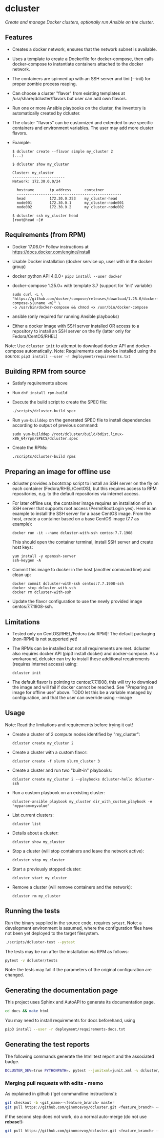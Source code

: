 # dcluster

*Create and manage Docker clusters, optionally run Ansible on the cluster.*

## Features

* Creates a docker network, ensures that the network subnet is available.
* Uses a template to create a Dockerfile for docker-compose, then calls docker-compose to instantiate containers attached to the docker network.
* The containers are spinned up with an SSH server and tini (--init) for proper zombie process reaping.
* Can choose a cluster "flavor" from existing templates at /usr/share/dcluster/flavors but user can add own flavors.
* Run one or more Ansible playbooks on the cluster, the inventory is automatically created by dcluster.
* The cluster "flavors" can be customized and extended to use specific containers and environment variables. The user may add more cluster flavors.
* Example:

  ```
  $ dcluster create --flavor simple my_cluster 2
  (...)

  $ dcluster show my_cluster

  Cluster: my_cluster
  ------------------------
  Network: 172.30.0.0/24
  
    hostname       ip_address      container
    ------------------------------------------------
    head           172.30.0.253    my_cluster-head
    node001        172.30.0.1      my_cluster-node001
    node002        172.30.0.2      my_cluster-node002

  $ dcluster ssh my_cluster head
  [root@head ~]#
  ```

## Requirements (from RPM)

* Docker 17.06.0+
  Follow instructions at https://docs.docker.com/engine/install

* Usable Docker installation (docker service up, user with in the docker group) 

* docker python API 4.0.0+
  ```pip3 install --user docker```

* docker-compose 1.25.0+ with template 3.7 (support for 'init' variable)

  ```
  sudo curl -L \
  "https://github.com/docker/compose/releases/download/1.25.0/docker-compose-$(uname -m)" \
  -o /usr/bin/docker-compose && chmod +x /usr/bin/docker-compose
  ```

* ansible (only required for running Ansible playbooks)

* Either a docker image with SSH server installed OR access to a repository to install an SSH server on the fly (latter only for Fedora/CentOS/RHEL) 

Note: Use ```dcluster init``` to attempt to download docker API and docker-compose automatically.
Note: Requirements can also be installed using the source: ```pip3 install --user -r deployment/requirements.txt```

## Building RPM from source

* Satisfy requirements above

* Run ```dnf install rpm-build```

* Execute the build script to create the SPEC file:

  ```./scripts/dcluster-build spec```

* Run `yum-builddep` on the generated SPEC file to install dependencies according to output of previous command:

  ```sudo yum-builddep /root/dcluster/build/bdist.linux-x86_64/rpm/SPECS/dcluster.spec```

* Create the RPMs:

  ```./scripts/dcluster-build rpms```

## Preparing an image for offline use

* dcluster provides a bootstrap script to install an SSH server on the fly on each container (Fedora/RHEL/CentOS), but this requires access to RPM repositories, e.g. to the default repositories via internet access.

* For later offline use, the container image requires an installation of an SSH server that supports root access (PermitRootLogin yes).
  Here is an example to install the SSH server for a base CentOS image.
  From the host, create a container based on a base CentOS image (7.7 as example):
  ```
  docker run -it --name dcluster-with-ssh centos:7.7.1908
  ```

  This should open the container terminal, install SSH server and create host keys:
  ```
  yum install -y openssh-server
  ssh-keygen -A
  ```

* Commit this image to docker in the host (another command line) and clean up:
  ```
  docker commit dcluster-with-ssh centos:7.7.1908-ssh
  docker stop dcluster-with-ssh
  docker rm dcluster-with-ssh
  ```

* Update the flavor configuration to use the newly provided image centos:7.7.1908-ssh.

## Limitations

* Tested only on CentOS/RHEL/Fedora (via RPM)! The default packaging (non-RPM) is not supported yet!

* The RPMs can be installed but not all requirements are met. dcluster also requires docker API (pip3 install docker) and docker-compose.
  As a workaround, dcluster can try to install these additional requirements (requires internet access) using:
  ```
  dcluster init
  ```

* The default flavor is pointing to centos:7.7.1908, this will try to download the image and will fail if docker cannot be reached. See "Preparing an image for offline use" above. TODO let this be a variable managed by configuration, and that the user can override using --image

## Usage

Note: Read the limitations and requirements before trying it out!

* Create a cluster of 2 compute nodes identified by "my\_cluster":

  ```dcluster create my_cluster 2```

* Create a cluster with a custom flavor:

  ```dcluster create -f slurm slurm_cluster 3```

* Create a cluster and run two "built-in" playbooks:

  ```dcluster create my_cluster 2 --playbooks dcluster-hello dcluster-ssh```

* Run a custom playbook on an existing cluster:

  ```dcluster-ansible playbook my_cluster dir_with_custom_playbook -e "myparam=myvalue"```

* List current clusters:

  ```dcluster list```

* Details about a cluster:

  ```dcluster show my_cluster```

* Stop a cluster (will stop containers and leave the network active):

  ```dcluster stop my_cluster```

* Start a previously stopped cluster: 

  ```dcluster start my_cluster```

* Remove a cluster (will remove containers and  the network):

  ```dcluster rm my_cluster```

## Running the tests

Run the binary supplied in the source code, requires `pytest`. Note: a development environment is assumed,
where the configuration files have not been yet deployed to the target filesystem.

```bash
./scripts/dcluster-test --pytest
```

The tests may be run after the installation via RPM as follows:

```bash
pytest -v dcluster/tests
```

Note: the tests may fail if the parameters of the original configuration are changed.


## Generating the documentation page

This project uses Sphinx and AutoAPI to generate its documentation page.

```bash
cd docs && make html
```

You may need to install requirements for docs beforehand, using 

```bash
pip3 install --user -r deployment/requirements-docs.txt
```

## Generating the test reports

The following commands generate the html test report and the associated badge. 

```bash
DCLUSTER_DEV=true PYTHONPATH=. pytest --junitxml=junit.xml -v dcluster/tests
```

### Merging pull requests with edits - memo

As explained in github ('get commandline instructions'):

```bash
git checkout -b <git_name>-<feature_branch> master
git pull https://github.com/ginomcevoy/dcluster.git <feature_branch> --no-commit --ff-only
```

if the second step does not work, do a normal auto-merge (do not use **rebase**!):

```bash
git pull https://github.com/ginomcevoy/dcluster.git <feature_branch> --no-commit
```
